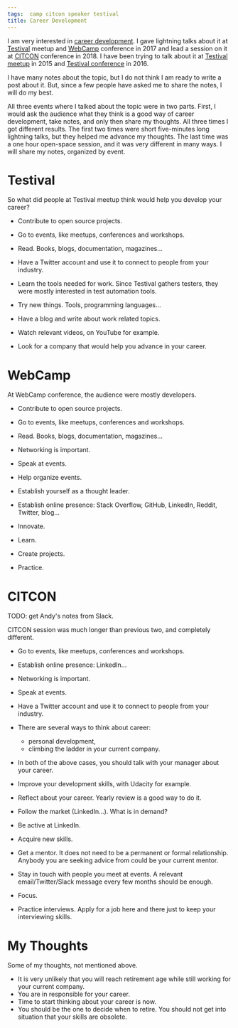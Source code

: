 ```yaml
---
tags:  camp citcon speaker testival
title: Career Development
---
```

I am very interested in [career development](https://en.wikipedia.org/wiki/Career_development). I gave lightning talks about it at [Testival](/testival-31) meetup and [WebCamp](/webcamp-zagreb-2017) conference in 2017 and lead a session on it at [CITCON](/citcon-2018) conference in 2018. I have been trying to talk about it at [Testival meetup](/zagreb-stc-18) in 2015 and [Testival conference](/testival-2016) in 2016.

I have many notes about the topic, but I do not think I am ready to write a post about it. But, since a few people have asked me to share the notes, I will do my best.

All three events where I talked about the topic were in two parts. First, I would ask the audience what they think is a good way of career development, take notes, and only then share my thoughts. All three times I got different results. The first two times were short five-minutes long lightning talks, but they helped me advance my thoughts. The last time was a one hour open-space session, and it was very different in many ways. I will share my notes, organized by event.

# Testival

So what did people at Testival meetup think would help you develop your career?

- Contribute to open source projects.
- Go to events, like meetups, conferences and workshops.
- Read. Books, blogs, documentation, magazines...
- Have a Twitter account and use it to connect to people from your industry.

- Learn the tools needed for work. Since Testival gathers testers, they were mostly interested in test automation tools.
- Try new things. Tools, programming languages...
- Have a blog and write about work related topics.
- Watch relevant videos, on YouTube for example.
- Look for a company that would help you advance in your career.

# WebCamp

At WebCamp conference, the audience were mostly developers.

- Contribute to open source projects.
- Go to events, like meetups, conferences and workshops.
- Read. Books, blogs, documentation, magazines...
- Networking is important.
- Speak at events.

- Help organize events.
- Establish yourself as a thought leader.
- Establish online presence: Stack Overflow, GitHub, LinkedIn, Reddit, Twitter, blog...
- Innovate.
- Learn.
- Create projects.
- Practice.

# CITCON

TODO: get Andy's notes from Slack.

CITCON session was much longer than previous two, and completely different.

- Go to events, like meetups, conferences and workshops.
- Establish online presence: LinkedIn...
- Networking is important.
- Speak at events.
- Have a Twitter account and use it to connect to people from your industry.

- There are several ways to think about career:
  - personal development,
  - climbing the ladder in your current company.
- In both of the above cases, you should talk with your manager about your career.
- Improve your development skills, with Udacity for example.
- Reflect about your career. Yearly review is a good way to do it.
- Follow the market (LinkedIn...). What is in demand?
- Be active at LinkedIn.
- Acquire new skills.
- Get a mentor. It does not need to be a permanent or formal relationship. Anybody you are seeking advice from could be your current mentor.
- Stay in touch with people you meet at events. A relevant email/Twitter/Slack message every few months should be enough.
- Focus.
- Practice interviews. Apply for a job here and there just to keep your interviewing skills.

# My Thoughts

Some of my thoughts, not mentioned above.

- It is very unlikely that you will reach retirement age while still working for your current company.
- You are in responsible for your career.
- Time to start thinking about your career is now.
- You should be the one to decide when to retire. You should not get into situation that your skills are obsolete.
